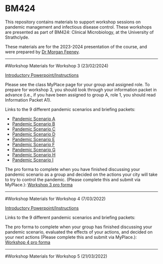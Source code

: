 # BM424

This repository contains materials to support workshop sessions on pandemic management and infectious disease control. These workshops are presented as part of BM424: Clinical Microbiology, at the University of Strathclyde.

These materials are for the 2023-2024 presentation of the course, and were prepared by [Dr Morgan Feeney](https://pureportal.strath.ac.uk/en/persons/morgan-feeney). 

------------
#Workshop Materials for Workshop 3 (23/02/2024)

[Introductory Powerpoint/Instructions](/powerpoints/BM424_Clinical_Microbiology_workshop3.pptx)

Please see the class MyPlace page for your group and assigned role. To prepare for workshop 3, you should look through your information packet in advance (i.e., if you have been assigned to group A, role 1, you should read Information Packet A1).

Links to the 9 different pandemic scenarios and briefing packets: 
- [Pandemic Scenario A](/workshop3/workshopA_2024.html)
- [Pandemic Scenario B](/workshop3/workshopB_2024.html)
- [Pandemic Scenario C](/workshop3/workshopC_2024.html)
- [Pandemic Scenario D](/workshop3/workshopD_2024.html)
- [Pandemic Scenario E](/workshop3/workshopE_2024.html)
- [Pandemic Scenario F](/workshop3/workshopF_2024.html)
- [Pandemic Scenario G](/workshop3/workshopG_2024.html)
- [Pandemic Scenario H](/workshop3/workshopH_2022.html)
- [Pandemic Scenario I](/workshop3/workshopI_2024.html)

The pro forma to complete when you have finished discussing your pandemic scenario as a group and decided on the actions your city will take to try to control the pandemic. (Please complete this and submit via MyPlace.): [Workshop 3 pro forma](/proformas/BM424_workshop3_proforma.docx)

------------
#Workshop Materials for Workshop 4 (7/03/2022)

[Introductory Powerpoint/Instructions](/powerpoints/BM424_Clinical_Microbiology_workshop4.pptx)

Links to the 9 different pandemic scenarios and briefing packets: 

The pro forma to complete when your group has finished discussing your pandemic scenario, evaluated the effects of your actions, and decided on your next actions (Please complete this and submit via MyPlace.): [Workshop 4 pro forma](/proformas/BM424_workshop4_proforma.docx)

------------
#Workshop Materials for Workshop 5 (21/03/2022)
